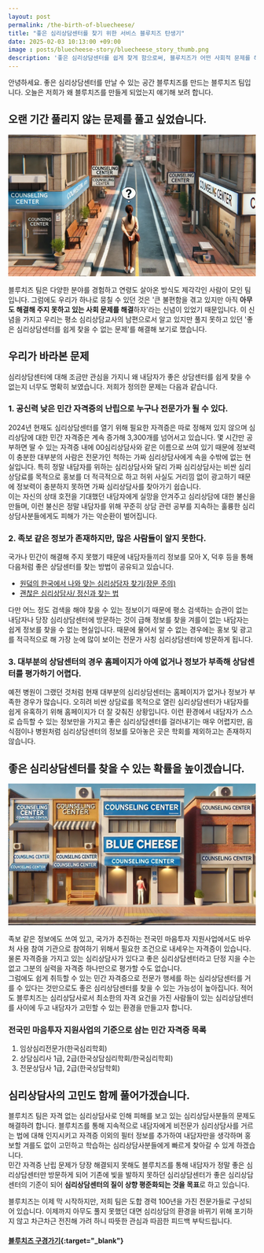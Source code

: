 ```yaml
---
layout: post
permalink: /the-birth-of-bluecheese/
title: "좋은 심리상담센터를 찾기 위한 서비스 블루치즈 탄생기"
date: 2025-02-03 10:13:00 +09:00
image : posts/bluecheese-story/bluecheese_story_thumb.png
description: '좋은 심리상담센터를 쉽게 찾게 함으로써, 블루치즈가 어떤 사회적 문제를 해결하려 하는지 알려드릴게요.'
---
```


안녕하세요. 좋은 심리상담센터를 만날 수 있는 공간 블루치즈를 만드는 블루치즈 팀입니다. 오늘은 저희가 왜 블루치즈를 만들게 되었는지 얘기해 보려 합니다.<br>

## 오랜 기간 풀리지 않는 문제를 풀고 싶었습니다.

![어떤 상담센터를 가야할 지 고민하는 여자](/images/posts/bluecheese-story/people_wondering_which_counseling_center_to_go.webp)

블루치즈 팀은 다양한 분야를 경험하고 연령도 살아온 방식도 제각각인 사람이 모인 팀입니다. 그럼에도 우리가 하나로 뭉칠 수 있던 것은 '큰 불편함을 겪고 있지만 아직 **아무도 해결해 주지 못하고 있는 사회 문제를 해결**하자'라는 신념이 있었기 때문입니다. 이 신념을 가지고 우리는 평소 심리상담교사의 남편으로서 알고 있지만 풀지 못하고 있던 '좋은 심리상담센터를 쉽게 찾을 수 없는 문제'를 해결해 보기로 했습니다.

## 우리가 바라본 문제

심리상담센터에 대해 조금만 관심을 가지니 왜 내담자가 좋은 상담센터를 쉽게 찾을 수 없는지 너무도 명확히 보였습니다. 저희가 정의한 문제는 다음과 같습니다.

### 1. 공신력 낮은 민간 자격증의 난립으로 누구나 전문가가 될 수 있다.

2024년 현재도 심리상담센터를 열기 위해 필요한 자격증은 따로 정해져 있지 않으며 심리상담에 대한 민간 자격증은 계속 증가해 3,300개를 넘어서고 있습니다. 몇 시간만 공부하면 딸 수 있는 자격증 내에 00심리상담사와 같은 이름으로 쓰여 있기 때문에 정보력이 충분한 대부분의 사람은 전문가인 척하는 가짜 심리상담사에게 속을 수밖에 없는 현실입니다. 특히 정말 내담자를 위하는 심리상담사와 달리 가짜 심리상담사는 비싼 심리 상담료를 목적으로 홍보를 더 적극적으로 하고 허위 사실도 거리낌 없이 광고하기 때문에 정보력이 충분하지 못하면 가짜 심리상담사를 찾아가기 쉽습니다.<br>이는 자신의 상태 호전을 기대했던 내담자에게 실망을 안겨주고 심리상담에 대한 불신을 만들며, 이런 불신은 정말 내담자를 위해 꾸준히 상담 관련 공부를 지속하는 훌륭한 심리상담사분들에게도 피해가 가는 악순환이 벌어집니다.

### 2. 족보 같은 정보가 존재하지만, 많은 사람들이 알지 못한다.

국가나 민간이 해결해 주지 못했기 때문에 내담자들끼리 정보를 모아 X, 덕후 등을 통해 다음처럼 좋은 상담센터를 찾는 방법이 공유되고 있습니다.

- [원덬의 한국에서 나와 맞는 심리상담자 찾기(장문 주의)](https://theqoo.net/square/1249758862)
- [괜찮은 심리상담사/ 정신과 찾는 법](https://www.postype.com/@drw-lovely/post/11557165)

다만 어느 정도 검색을 해야 찾을 수 있는 정보이기 때문에 평소 검색하는 습관이 없는 내담자나 당장 심리상담센터에 방문하는 것이 급해 정보를 찾을 겨를이 없는 내담자는 쉽게 정보를 찾을 수 없는 현실입니다. 때문에 물어서 알 수 없는 경우에는 홍보 및 광고를 적극적으로 해 가장 눈에 많이 보이는 전문가 사칭 심리상담센터에 방문하게 됩니다.

### 3. 대부분의 상담센터의 경우 홈페이지가 아예 없거나 정보가 부족해 상담센터를 평가하기 어렵다.

예전 병원이 그랬던 것처럼 현재 대부분의 심리상담센터는 홈페이지가 없거나 정보가 부족한 경우가 많습니다. 오히려 비싼 상담료를 목적으로 열린 심리상담센터가 내담자를 쉽게 유혹하기 위해 홈페이지가 더 잘 갖춰진 상황입니다. 이런 환경에서 내담자가 스스로 습득할 수 있는 정보만을 가지고 좋은 심리상담센터를 걸러내기는 매우 어렵지만, 음식점이나 병원처럼 심리상담센터의 정보를 모아놓은 곳은 학회를 제외하고는 존재하지 않습니다.

## 좋은 심리상담센터를 찾을 수 있는 확률을 높이겠습니다.

![블루치즈가 인증한 심리상담센터에 들어가는 여자](/images/posts/bluecheese-story/woman_entering_a_counseling_center.webp)

족보 같은 정보에도 쓰여 있고, 국가가 추진하는 전국민 마음투자 지원사업에서도 바우처 사용 참여 기관으로 참여하기 위해서 필요한 조건으로 내세우는 자격증이 있습니다. 물론 자격증을 가지고 있는 심리상담사가 있다고 좋은 심리상담센터라고 단정 지을 수는 없고 그분의 실력을 자격증 하나만으로 평가할 수도 없습니다.<br>
그럼에도 쉽게 취득할 수 있는 민간 자격증으로 전문가 행세를 하는 심리상담센터를 거를 수 있다는 것만으로도 좋은 심리상담센터를 찾을 수 있는 가능성이 높아집니다. 적어도 블루치즈는 심리상담사로서 최소한의 자격 요건을 가진 사람들이 있는 심리상담센터를 사이에 두고 내담자가 고민할 수 있는 환경을 만들고자 합니다.

### 전국민 마음투자 지원사업의 기준으로 삼는 민간 자격증 목록

1. 임상심리전문가(한국심리학회)
2. 상담심리사 1급, 2급(한국상담심리학회/한국심리학회)
3. 전문상담사 1급, 2급(한국상담학회)

## 심리상담사의 고민도 함께 풀어가겠습니다.

블루치즈 팀은 자격 없는 심리상담사로 인해 피해를 보고 있는 심리상담사분들의 문제도 해결하려 합니다. 블루치즈를 통해 지속적으로 내담자에게 비전문가 심리상담사를 거르는 법에 대해 인지시키고 자격증 이외의 필터 정보를 추가하여 내담자만을 생각하며 홍보할 겨를도 없이 고민하고 학습하는 심리상담사분들에게 빠르게 찾아갈 수 있게 하겠습니다.<br>
민간 자격증 난립 문제가 당장 해결되지 못해도 블루치즈를 통해 내담자가 정말 좋은 심리상담센터만 방문하게 되어 기존에 빛을 발하지 못하던 심리상담센터가 좋은 심리상담센터의 기준이 되어 **심리상담센터의 질이 상향 평준화되는 것을 목표**로 하고 있습니다.

블루치즈는 이제 막 시작하지만, 저희 팀은 도합 경력 100년을 가진 전문가들로 구성되어 있습니다. 이제까지 아무도 풀지 못했던 대면 심리상담의 환경을 바뀌기 위해 포기하지 않고 차근차근 전진해 가려 하니 따뜻한 관심과 따끔한 피드백 부탁드립니다.

#### [블루치즈 구경가기](https://bluecheese.kr?utm_source=blog&utm_medium=social&utm_campaign=bluecheese_blog&utm_content=bluecheese_story){:target="_blank"}
